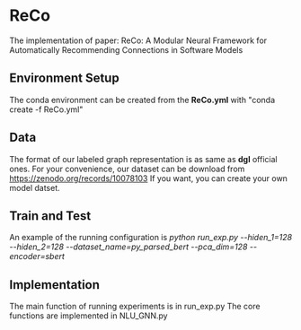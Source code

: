 # ReCo
The implementation of paper: ReCo: A Modular Neural Framework for Automatically Recommending Connections in Software Models

## Environment Setup
The conda environment can be created from the **ReCo.yml** with "conda create -f ReCo.yml"
## Data
The format of our labeled graph representation is as same as **dgl** official ones. For your convenience, our dataset can be download from  https://zenodo.org/records/10078103
If you want, you can create your own model datset.
## Train and Test
An example of the running configuration is _python run_exp.py --hiden_1=128 --hiden_2=128 --dataset_name=_py_parsed_bert_ --pca_dim=128 --encoder=sbert_
## Implementation
The main function of running experiments is in run_exp.py
The core functions are implemented in NLU_GNN.py

